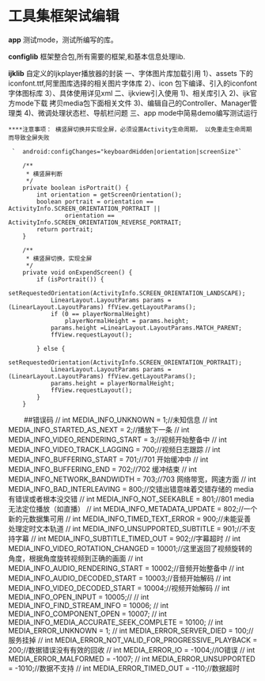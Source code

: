 
# 工具集框架试编辑

 **app**
   测试mode，测试所编写的库。
 
    
 **configlib**
   框架整合包,所有需要的框架,和基本信息处理lib.
   
 **ijklib**
   自定义的Ijkplayer播放器的封装
      一、字体图片库加载引用
         1）、assets 下的iconfont.ttf,阿里图库选择的相关图片字体库
         2）、icon 包下编译、引入的iconfont字体图标库
         3）、具体使用详见xml
      二、ijkview引入使用
         1)、相关库引入
         2)、ijk官方mode下载 拷贝media包下面相关文件
         3)、编辑自己的Controller、Manager管理类
         4)、微调处理状态栏、导航栏问题
      三、app mode中简易demo编写测试运行
      
    ****注意事项： 横竖屏切换并实现全屏，必须设置Activity生命周期， 以免重走生命周期而导致全屏失败
    
     `  android:configChanges="keyboardHidden|orientation|screenSize"`
                  
        /**
         * 横竖屏判断
         */
        private boolean isPortrait() {
            int orientation = getScreenOrientation();
            boolean portrait = orientation == ActivityInfo.SCREEN_ORIENTATION_PORTRAIT ||
                    orientation == ActivityInfo.SCREEN_ORIENTATION_REVERSE_PORTRAIT;
            return portrait;
        }
        
        /**
         * 横竖屏切换，实现全屏
         */
        private void onExpendScreen() {
            if (isPortrait()) {
                setRequestedOrientation(ActivityInfo.SCREEN_ORIENTATION_LANDSCAPE);
                LinearLayout.LayoutParams params = (LinearLayout.LayoutParams) ffView.getLayoutParams();
                if (0 == playerNormalHeight)
                    playerNormalHeight = params.height;
                params.height =LinearLayout.LayoutParams.MATCH_PARENT;
                ffView.requestLayout();
    
            } else {
                setRequestedOrientation(ActivityInfo.SCREEN_ORIENTATION_PORTRAIT);
                LinearLayout.LayoutParams params = (LinearLayout.LayoutParams) ffView.getLayoutParams();
                params.height = playerNormalHeight;
                ffView.requestLayout();
            }
        }
        
##错误码
//        int MEDIA_INFO_UNKNOWN = 1;//未知信息
//        int MEDIA_INFO_STARTED_AS_NEXT = 2;//播放下一条
//        int MEDIA_INFO_VIDEO_RENDERING_START = 3;//视频开始整备中
//        int MEDIA_INFO_VIDEO_TRACK_LAGGING = 700;//视频日志跟踪
//        int MEDIA_INFO_BUFFERING_START = 701;//701 开始缓冲中
//        int MEDIA_INFO_BUFFERING_END = 702;//702 缓冲结束
//        int MEDIA_INFO_NETWORK_BANDWIDTH = 703;//703 网络带宽，网速方面
//        int MEDIA_INFO_BAD_INTERLEAVING = 800;//交错出错意味着交错存储的 media 有错误或者根本没交错
//        int MEDIA_INFO_NOT_SEEKABLE = 801;//801 media 无法定位播放（如直播）
//        int MEDIA_INFO_METADATA_UPDATE = 802;//一个新的元数据集可用
//        int MEDIA_INFO_TIMED_TEXT_ERROR = 900;//未能妥善处理定时文本轨道
//        int MEDIA_INFO_UNSUPPORTED_SUBTITLE = 901;//不支持字幕
//        int MEDIA_INFO_SUBTITLE_TIMED_OUT = 902;//字幕超时
//        int MEDIA_INFO_VIDEO_ROTATION_CHANGED = 10001;//这里返回了视频旋转的角度，根据角度旋转视频到正确的画面
//        int MEDIA_INFO_AUDIO_RENDERING_START = 10002;//音频开始整备中
//        int MEDIA_INFO_AUDIO_DECODED_START = 10003;//音频开始解码
//        int MEDIA_INFO_VIDEO_DECODED_START = 10004;//视频开始解码
//        int MEDIA_INFO_OPEN_INPUT = 10005;//
//        int MEDIA_INFO_FIND_STREAM_INFO = 10006;
//        int MEDIA_INFO_COMPONENT_OPEN = 10007;
//        int MEDIA_INFO_MEDIA_ACCURATE_SEEK_COMPLETE = 10100;
//        int MEDIA_ERROR_UNKNOWN = 1;
//        int MEDIA_ERROR_SERVER_DIED = 100;//服务挂掉
//        int MEDIA_ERROR_NOT_VALID_FOR_PROGRESSIVE_PLAYBACK = 200;//数据错误没有有效的回收
//        int MEDIA_ERROR_IO = -1004;//IO错误
//        int MEDIA_ERROR_MALFORMED = -1007;
//        int MEDIA_ERROR_UNSUPPORTED = -1010;//数据不支持
//        int MEDIA_ERROR_TIMED_OUT = -110;//数据超时


